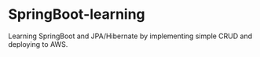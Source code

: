 # SpringBoot-learning

Learning SpringBoot and JPA/Hibernate by implementing simple CRUD and deploying to AWS.
